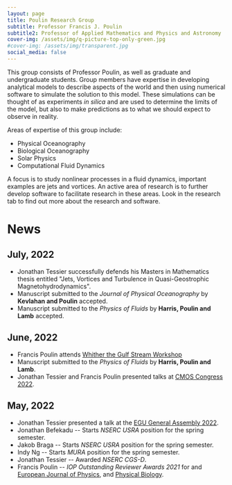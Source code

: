 ```yaml
---
layout: page
title: Poulin Research Group
subtitle: Professor Francis J. Poulin 
subtitle2: Professor of Applied Mathematics and Physics and Astronomy
cover-img: /assets/img/q-picture-top-only-green.jpg
#cover-img: /assets/img/transparent.jpg
social_media: false
---
```


This group consists of Professor Poulin, as well as graduate and undergraduate students. Group members have expertise in developing analytical models to describe aspects of the world and then using numerical software to simulate the solution to this model.  These simulations can be thought of as experiments _in silica_ and are used to determine the limits of the model, but also to make predictions as to what we should expect to observe in reality.  

Areas of expertise of this group include: 
* Physical Oceanography
* Biological Oceanography
* Solar Physics
* Computational Fluid Dynamics

A focus is to study nonlinear processes in a fluid dynamics, important examples are jets and vortices. An active area of research is to further develop software to facilitate research in these areas.  Look in the research tab to find out more about the research and software.

# News

## July, 2022

* Jonathan Tessier successfully defends his Masters in Mathematics thesis entitled "Jets, Vortices and Turbulence in Quasi-Geostrophic Magnetohydrodynamics".
* Manuscript submitted to the _Journal of Physical Oceanography_ by **Kevlahan and Poulin** accepted.
* Manuscript submitted to the _Physics of Fluids_ by **Harris, Poulin and Lamb** accepted.
## June, 2022

* Francis Poulin attends [Whither the Gulf Stream Workshop](https://usclivar.org/meetings/gulf-stream-workshop)
* Manuscript submitted to the _Physics of Fluids_ by **Harris, Poulin and Lamb**.
* Jonathan Tessier and Francis Poulin presented talks at [CMOS Congress 2022](https://congress.cmos.ca/).

## May, 2022

* Jonathan Tessier presented a talk at the [EGU General Assembly 2022](https://www.egu22.eu/).
* Jonathan Befekadu -- Starts _NSERC USRA_ position for the spring semester.
* Jakob Braga -- Starts _NSERC USRA_ position for the spring semester.
* Indy Ng -- Starts _MURA_ position for the spring semester.
* Jonathan Tessier -- Awarded _NSERC CGS-D_.
* Francis Poulin -- _IOP Outstanding Reviewer Awards 2021_ for and [European Journal of Physics](https://iopscience.iop.org/journal/0143-0807), and [Physical Biology](https://iopscience.iop.org/journal/1478-3975). 
